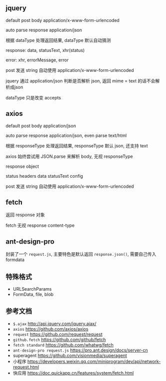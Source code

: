 ## jquery

default post body application/x-www-form-urlencoded

auto parse response application/json

根据 dataType 处理返回结果, dataType 默认自动猜测

response: data, statusText, xhr(status)

error: xhr, errorMessage, error

post 发送 string 自动使用 application/x-www-form-urlencoded

jquery 通过 application/json 判断是否解析 json, 返回 mime = text 的话不会解析成json

dataType 只是改变 accepts

## axios

default post body application/json

auto parse response application/json, even parse text/html

根据 responseType 处理返回结果, responseType 默认 json, 还支持 text

axios 始终尝试用 JSON.parse 来解析 body, 无视 responseType

response object

  status
  headers
  data
  statusText
  config

post 发送 string 自动使用 application/x-www-form-urlencoded

## fetch

返回 response 对象

fetch 无视 response content-type

## ant-design-pro

封装了一个 `request.js`, 主要特色是默认返回 `response.json()`, 需要自己传入 formdata

## 特殊格式

- URLSearchParams
- FormData, file, blob

## 参考文档

- `$.ajax` <http://api.jquery.com/jquery.ajax/>
- `axios` <https://github.com/axios/axios>
- `request` <https://github.com/request/request>
- `github.fetch` <https://github.com/github/fetch>
- `fetch standard` <https://github.com/whatwg/fetch>
- `ant-design-pro request.js` <https://pro.ant.design/docs/server-cn>
- superagent <https://github.com/visionmedia/superagent>
- 小程序 <https://developers.weixin.qq.com/miniprogram/dev/api/network-request.html>
- 快应用 <https://doc.quickapp.cn/features/system/fetch.html>
